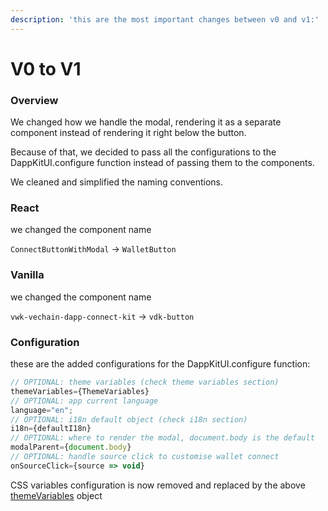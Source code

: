 ```yaml
---
description: 'this are the most important changes between v0 and v1:'
---
```


# V0 to V1

### Overview

We changed how we handle the modal, rendering it as a separate component instead of rendering it right below the button.

Because of that, we decided to pass all the configurations to the DappKitUI.configure function instead of passing them to the components.

We cleaned and simplified the naming conventions.

### React

we changed the component name

`ConnectButtonWithModal` -> `WalletButton`

### Vanilla

we changed the component name

`vwk-vechain-dapp-connect-kit` -> `vdk-button`

### Configuration

these are the added configurations for the DappKitUI.configure function:

```typescript
// OPTIONAL: theme variables (check theme variables section)
themeVariables={ThemeVariables}
// OPTIONAL: app current language
language="en";
// OPTIONAL: i18n default object (check i18n section)
i18n={defaultI18n}
// OPTIONAL: where to render the modal, document.body is the default
modalParent={document.body}
// OPTIONAL: handle source click to customise wallet connect
onSourceClick={source => void}
```

CSS variables configuration is now removed and replaced by the above [themeVariables](theme.md) object
